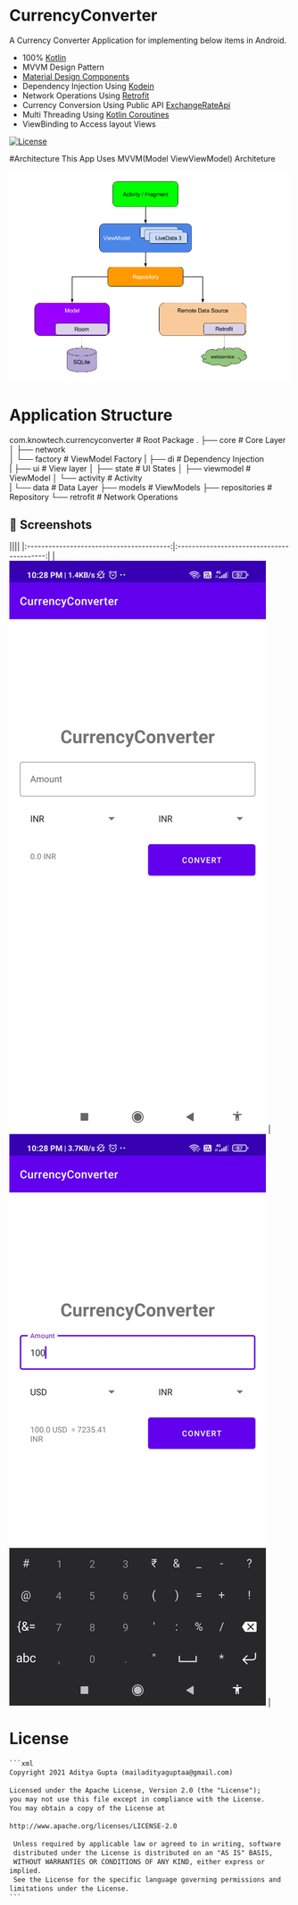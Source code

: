 # CurrencyConverter
A  Currency Converter  Application for implementing  below items in Android.
* 100% [Kotlin](https://kotlinlang.org/)
* MVVM Design Pattern 
* [Material Design Components](https://material.io/)
* Dependency Injection Using [Kodein](https://kodein.org/di/)
* Network Operations Using [Retrofit](https://square.github.io/retrofit/)
* Currency Conversion Using Public API [ExchangeRateApi](https://exchangeratesapi.io/)
* Multi Threading Using [Kotlin Coroutines](https://kotlinlang.org/docs/coroutines-overview.html)
* ViewBinding to Access layout Views 

[![License](https://img.shields.io/badge/License-Apache%202.0-blue.svg)](https://opensource.org/licenses/Apache-2.0)


#Architecture
This App Uses MVVM(Model ViewViewModel) Architeture
   
![](images/mvvm-architecture.png)
   
# Application Structure

   com.knowtech.currencyconverter    # Root Package
    .
    ├── core                # Core Layer
    │   ├── network      
    │   └── factory         # ViewModel Factory
    |
    ├── di                  # Dependency Injection             
    |
    ├── ui                  # View layer
    │   ├── state           # UI States
    │   ├── viewmodel       # ViewModel
    │   └── activity        # Activity    
    |
    └── data               # Data Layer
        ├── models         # ViewModels
        ├── repositories   # Repository
        └── retrofit       # Network Operations
            
## 📸 Screenshots  
||||
|:----------------------------------------:|:-----------------------------------------:|
| ![](images/Screenshot.jpg) | ![](images/Screenshot2.jpg) | 



# License
    ```xml
    Copyright 2021 Aditya Gupta (mailadityaguptaa@gmail.com)
    
    Licensed under the Apache License, Version 2.0 (the "License");
    you may not use this file except in compliance with the License.
    You may obtain a copy of the License at
    
    http://www.apache.org/licenses/LICENSE-2.0
    
     Unless required by applicable law or agreed to in writing, software
     distributed under the License is distributed on an "AS IS" BASIS,
     WITHOUT WARRANTIES OR CONDITIONS OF ANY KIND, either express or implied.
     See the License for the specific language governing permissions and
    limitations under the License.
    ```
    
    
    
